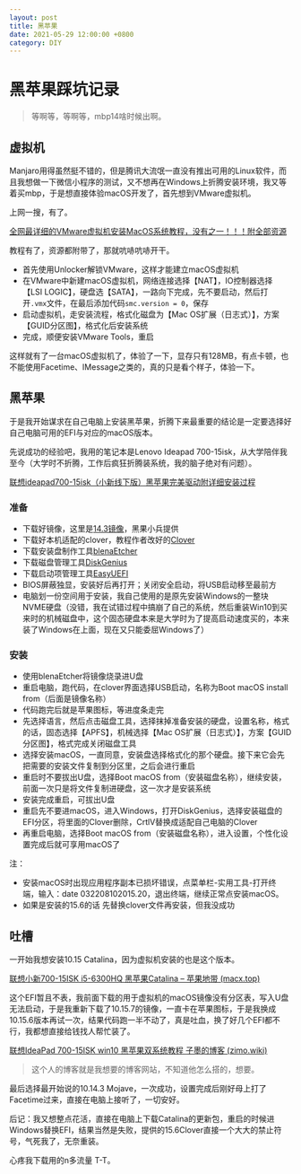 ```yaml
---
layout: post
title: 黑苹果
date: 2021-05-29 12:00:00 +0800
category: DIY
---
```


# 黑苹果踩坑记录

> 等啊等，等啊等，mbp14啥时候出啊。

## 虚拟机

Manjaro用得虽然挺不错的，但是腾讯大流氓一直没有推出可用的Linux软件，而且我想做一下微信小程序的测试，又不想再在Windows上折腾安装环境，我又等着买mbp，于是想直接体验macOS开发了，首先想到VMware虚拟机。

上网一搜，有了。

[全网最详细的VMware虚拟机安装MacOS系统教程，没有之一！！！附全部资源](https://zhuanlan.zhihu.com/p/337036027)

教程有了，资源都附带了，那就吭哧吭哧开干。

* 首先使用Unlocker解锁VMware，这样才能建立macOS虚拟机
* 在VMware中新建macOS虚拟机，网络连接选择【NAT】，IO控制器选择【LSI LOGIC】，硬盘选【SATA】，一路向下完成，先不要启动，然后打开`.vmx`文件，在最后添加代码`smc.version = 0`，保存
* 启动虚拟机，走安装流程，格式化磁盘为【Mac OS扩展（日志式）】，方案【GUID分区图】，格式化后安装系统
* 完成，顺便安装VMware Tools，重启

这样就有了一台macOS虚拟机了，体验了一下，显存只有128MB，有点卡顿，也不能使用Facetime、IMessage之类的，真的只是看个样子，体验一下。

## 黑苹果

于是我开始谋求在自己电脑上安装黑苹果，折腾下来最重要的结论是一定要选择好自己电脑可用的EFI与对应的macOS版本。

先说成功的经验吧，我用的笔记本是Lenovo Ideapad 700-15isk，从大学陪伴我至今（大学时不折腾，工作后疯狂折腾装系统，我的脑子绝对有问题）。

[联想ideapad700-15isk（小新线下版）黑苹果完美驱动附详细安装过程](https://blog.csdn.net/a1353889150/article/details/97372378)

### 准备

* 下载好镜像，这里是[14.3镜像](https://blog.daliansky.net/macOS-Mojave-10.14.3-18D42-official-version-with-Clover-4859-original-image.html)，黑果小兵提供
* 下载好本机适配的clover，教程作者改好的[Clover](https://pan.baidu.com/s/1om-eWSGpNwpnnBfeoV-sWg)
* 下载安装盘制作工具[blenaEtcher](https://www.balena.io/etcher/)
* 下载磁盘管理工具[DiskGenius](https://pan.baidu.com/s/1zeM2IW6jHezp_SYk7BhWyw)
* 下载启动项管理工具[EasyUEFI](https://pan.baidu.com/s/1wOrtNPN3IZYhGJ1Q59H2SA)
* BIOS屏蔽独显，安装好后再打开；关闭安全启动，将USB启动移至最前方
* 电脑划一份空间用于安装，我自己使用的是原先安装Windows的一整块NVME硬盘（没错，我在试错过程中搞崩了自己的系统，然后重装Win10到买来时的机械磁盘中，这个固态硬盘本来是大学时为了提高启动速度买的，本来装了Windows在上面，现在又只能委屈Windows了）

### 安装

* 使用blenaEtcher将镜像烧录进U盘
* 重启电脑，跑代码，在clover界面选择USB启动，名称为Boot macOS install from（后面是镜像名称）
* 代码跑完后就是苹果图标，等进度条走完
* 先选择语言，然后点击磁盘工具，选择抹掉准备安装的硬盘，设置名称，格式的话，固态选择【APFS】，机械选择【Mac OS扩展（日志式）】，方案【GUID分区图】，格式完成关闭磁盘工具
* 选择安装macOS，一直同意，安装盘选择格式化的那个硬盘。接下来它会先把需要的安装文件复制到分区里，之后会进行重启
* 重启时不要拔出U盘，选择Boot macOS from（安装磁盘名称），继续安装，前面一次只是将文件复制进硬盘，这一次才是安装系统
* 安装完成重启，可拔出U盘
* 重启先不要进macOS，进入Windows，打开DiskGenius，选择安装磁盘的EFI分区，将里面的Clover删除，CrtlV替换成适配自己电脑的Clover
* 再重启电脑，选择Boot macOS from（安装磁盘名称），进入设置，个性化设置完成后就可享用macOS了

注：

* 安装macOS时出现应用程序副本已损坏错误，点菜单栏-实用工具-打开终端，输入：date 032208102015.20，退出终端，继续正常点安装macOS。
* 如果是安装的15.6的话 先替换clover文件再安装，但我没成功

## 吐槽

一开始我想安装10.15 Catalina，因为虚拟机安装的也是这个版本。

[联想小新700-15ISK i5-6300HQ 黑苹果Catalina – 苹果地带 (macx.top)](https://macx.top/3799.html)

这个EFI暂且不表，我前面下载的用于虚拟机的macOS镜像没有分区表，写入U盘无法启动，于是我重新下载了10.15.7的镜像，一直卡在苹果图标，于是我换成10.15.6版本再试一次，结果代码跑一半不动了，真是吐血，换了好几个EFI都不行，我都想直接给钱找人帮忙装了。

[联想IdeaPad 700-15ISK win10 黑苹果双系统教程  子墨的博客 (zimo.wiki)](https://blog.zimo.wiki/posts/ad76eda8/)

> 这个人的博客就是我想要的博客网站，不知道他怎么搭的，想要。

最后选择最开始说的10.14.3 Mojave，一次成功，设置完成后刚好母上打了Facetime过来，直接在电脑上接听了，一切安好。

后记：我又想整点花活，直接在电脑上下载Catalina的更新包，重启的时候进Windows替换EFI，结果当然是失败，提供的15.6Clover直接一个大大的禁止符号，气死我了，无奈重装。

心疼我下载用的n多流量 T-T。


